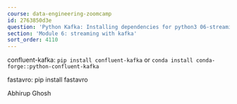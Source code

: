 ```yaml
---
course: data-engineering-zoomcamp
id: 2763850d3e
question: 'Python Kafka: Installing dependencies for python3 06-streaming/python/avro_example/producer.py'
section: 'Module 6: streaming with kafka'
sort_order: 4110
---
```


confluent-kafka: `pip install confluent-kafka` or `conda install conda-forge::python-confluent-kafka`

fastavro: pip install fastavro

Abhirup Ghosh

